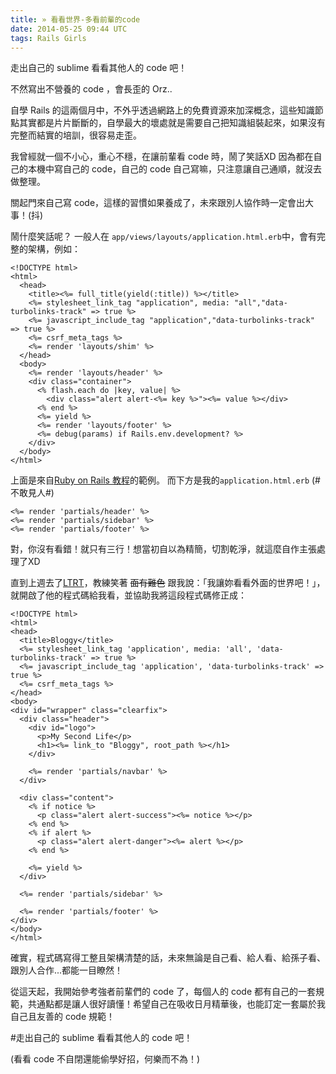```yaml
---
title: » 看看世界-多看前輩的code
date: 2014-05-25 09:44 UTC
tags: Rails Girls
---
```


走出自己的 sublime 看看其他人的 code 吧！

不然寫出不營養的 code ，會長歪的 Orz..


自學 Rails 的這兩個月中，不外乎透過網路上的免費資源來加深概念，這些知識節點其實都是片片斷斷的，自學最大的壞處就是需要自己把知識組裝起來，如果沒有完整而結實的培訓，很容易走歪。

我曾經就一個不小心，重心不穩，在讓前輩看 code 時，鬧了笑話XD 因為都在自己的本機中寫自己的 code，自己的 code 自己寫嘛，只注意讓自己通順，就沒去做整理。

關起門來自己寫 code，這樣的習慣如果養成了，未來跟別人協作時一定會出大事！(抖)

鬧什麼笑話呢？
一般人在 `app/views/layouts/application.html.erb`中，會有完整的架構，例如：

~~~erb
<!DOCTYPE html>
<html>
  <head>
    <title><%= full_title(yield(:title)) %></title>
    <%= stylesheet_link_tag "application", media: "all","data-turbolinks-track" => true %>
    <%= javascript_include_tag "application","data-turbolinks-track" => true %>
    <%= csrf_meta_tags %>
    <%= render 'layouts/shim' %>
  </head>
  <body>
    <%= render 'layouts/header' %>
    <div class="container">
      <% flash.each do |key, value| %>
        <div class="alert alert-<%= key %>"><%= value %></div>
      <% end %>
      <%= yield %>
      <%= render 'layouts/footer' %>
      <%= debug(params) if Rails.env.development? %>
    </div>
  </body>
</html>
~~~

上面是來自[Ruby on Rails 教程](http://railstutorial-china.org/)的範例。
而下方是我的`application.html.erb` (#不敢見人#)

~~~erb
<%= render 'partials/header' %>
<%= render 'partials/sidebar' %>
<%= render 'partials/footer' %>
~~~

對，你沒有看錯！就只有三行！想當初自以為精簡，切割乾淨，就這麼自作主張處理了XD

直到上週去了[LTRT](http://ltrt.kktix.cc/)，教練笑著 ~~面有難色~~ 跟我說：「我讓妳看看外面的世界吧！」，就開啟了他的程式碼給我看，並協助我將這段程式碼修正成：

~~~erb
<!DOCTYPE html>
<html>
<head>
  <title>Bloggy</title>
  <%= stylesheet_link_tag 'application', media: 'all', 'data-turbolinks-track' => true %>
  <%= javascript_include_tag 'application', 'data-turbolinks-track' => true %>
  <%= csrf_meta_tags %>
</head>
<body>
<div id="wrapper" class="clearfix">
  <div class="header">
    <div id="logo">
      <p>My Second Life</p>
      <h1><%= link_to "Bloggy", root_path %></h1>
    </div>

    <%= render 'partials/navbar' %>
  </div>

  <div class="content">
    <% if notice %>
      <p class="alert alert-success"><%= notice %></p>
    <% end %>
    <% if alert %>
      <p class="alert alert-danger"><%= alert %></p>
    <% end %>

    <%= yield %>
  </div>

  <%= render 'partials/sidebar' %>

  <%= render 'partials/footer' %>
</div>
</body>
</html>
~~~

確實，程式碼寫得工整且架構清楚的話，未來無論是自己看、給人看、給孫子看、跟別人合作...都能一目瞭然！

從這天起，我開始參考強者前輩們的 code 了，每個人的 code 都有自己的一套規範，共通點都是讓人很好讀懂！希望自己在吸收日月精華後，也能訂定一套屬於我自己且友善的 code 規範！

#走出自己的 sublime 看看其他人的 code 吧！

(看看 code 不自閉還能偷學好招，何樂而不為！)